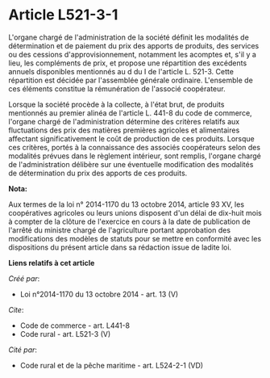 # Article L521-3-1

L'organe chargé de l'administration de la société définit les modalités de détermination et de paiement du prix des apports
de produits, des services ou des cessions d'approvisionnement, notamment les acomptes et, s'il y a lieu, les compléments de
prix, et propose une répartition des excédents annuels disponibles mentionnés au d du I de l'article L. 521-3. Cette
répartition est décidée par l'assemblée générale ordinaire. L'ensemble de ces éléments constitue la rémunération de l'associé
coopérateur. 

Lorsque la société procède à la collecte, à l'état brut, de produits mentionnés au premier alinéa de l'article L. 441-8 du
code de commerce, l'organe chargé de l'administration détermine des critères relatifs aux fluctuations des prix des matières
premières agricoles et alimentaires affectant significativement le coût de production de ces produits. Lorsque ces critères,
portés à la connaissance des associés coopérateurs selon des modalités prévues dans le règlement intérieur, sont remplis,
l'organe chargé de l'administration délibère sur une éventuelle modification des modalités de détermination du prix des
apports de ces produits.

**Nota:**

Aux termes de la loi n° 2014-1170 du 13 octobre 2014, article 93 XV, les coopératives agricoles ou leurs unions disposent
d'un délai de dix-huit mois à compter de la clôture de l'exercice en cours à la date de publication de l'arrêté du ministre
chargé de l'agriculture portant approbation des modifications des modèles de statuts pour se mettre en conformité avec les
dispositions du présent article  dans sa rédaction issue de ladite loi.

**Liens relatifs à cet article**

_Créé par_:

  - Loi n°2014-1170 du 13 octobre 2014 - art. 13 (V)

_Cite_:

  - Code de commerce - art. L441-8
  - Code rural - art. L521-3 (V)

_Cité par_:

  - Code rural et de la pêche maritime - art. L524-2-1 (VD)
